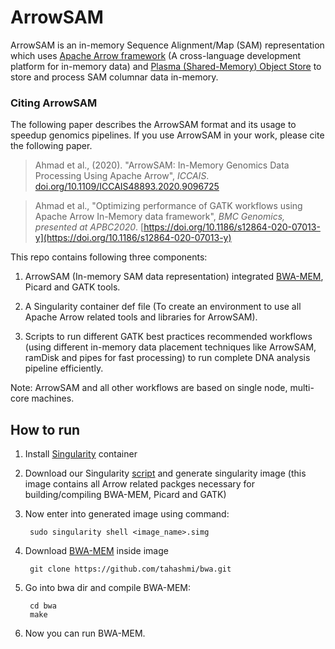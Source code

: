# ArrowSAM

ArrowSAM is an in-memory Sequence Alignment/Map (SAM) representation which uses [Apache Arrow framework](https://arrow.apache.org/) (A cross-language development platform for in-memory data) and [Plasma (Shared-Memory) Object Store](https://arrow.apache.org/blog/2017/08/08/plasma-in-memory-object-store/) to store and process SAM columnar data in-memory. 

### <a name="cite"></a>Citing ArrowSAM

The following paper describes the ArrowSAM format and its usage to speedup genomics pipelines. If you use ArrowSAM in your work, please cite the following paper.

> Ahmad et al., (2020). "ArrowSAM: In-Memory Genomics Data Processing Using Apache Arrow", 
> *ICCAIS*. [doi.org/10.1109/ICCAIS48893.2020.9096725](https://doi.org/10.1109/ICCAIS48893.2020.9096725)

> Ahmad et al., "Optimizing performance of GATK workflows using Apache Arrow In-Memory data framework",
> *BMC Genomics, presented at APBC2020*. [https://doi.org/10.1186/s12864-020-07013-y](https://doi.org/10.1186/s12864-020-07013-y)

This repo contains following three components:

1. ArrowSAM (In-memory SAM data representation) integrated [BWA-MEM](https://github.com/tahashmi/bwa), Picard and GATK tools.<br />

2. A Singularity container def file (To create an environment to use all Apache Arrow related tools and libraries for ArrowSAM).<br />

3. Scripts to run different GATK best practices recommended workflows (using different in-memory data placement techniques like ArrowSAM, ramDisk and pipes for fast processing) to run complete DNA analysis pipeline efficiently.<br />

Note: ArrowSAM and all other workflows are based on single node, multi-core machines.

## How to run 
1. Install [Singularity](https://sylabs.io/docs/) container
2. Download our Singularity [script](https://github.com/abs-tudelft/arrow-gen/tree/master/Singularity) and generate singularity image (this image contains all Arrow related packges necessary for building/compiling BWA-MEM, Picard and GATK)
3. Now enter into generated image using command:
         
        sudo singularity shell <image_name>.simg
4. Download [BWA-MEM](https://github.com/tahashmi/bwa) inside image
       
        git clone https://github.com/tahashmi/bwa.git
5. Go into bwa dir and compile BWA-MEM:

        cd bwa
        make
6. Now you can run BWA-MEM. 
